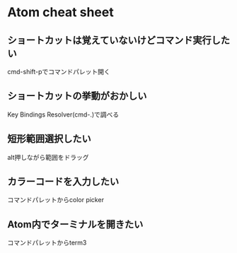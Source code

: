 # Atom cheat sheet

## ショートカットは覚えていないけどコマンド実行したい
cmd-shift-pでコマンドパレット開く

## ショートカットの挙動がおかしい
Key Bindings Resolver(cmd-.)で調べる

## 短形範囲選択したい
alt押しながら範囲をドラッグ

## カラーコードを入力したい
コマンドパレットからcolor picker

## Atom内でターミナルを開きたい
コマンドパレットからterm3
